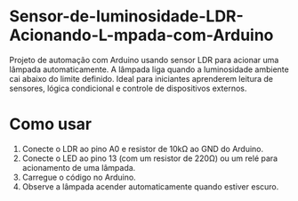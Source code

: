 # Sensor-de-luminosidade-LDR-Acionando-L-mpada-com-Arduino
Projeto de automação com Arduino usando sensor LDR para acionar uma lâmpada automaticamente. A lâmpada liga quando a luminosidade ambiente cai abaixo do limite definido. Ideal para iniciantes aprenderem leitura de sensores, lógica condicional e controle de dispositivos externos.

# Como usar
1. Conecte o LDR ao pino A0 e resistor de 10kΩ ao GND do Arduino.
2. Conecte o LED ao pino 13 (com um resistor de 220Ω) ou um relé para acionamento de uma lâmpada.
3. Carregue o código no Arduino.
4. Observe a lâmpada acender automaticamente quando estiver escuro.
